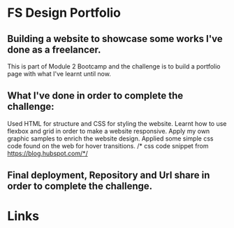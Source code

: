 # FS Design Portfolio
## Building a website to showcase some works I've done as a freelancer.
This is part of Module 2 Bootcamp and the challenge is to build a portfolio page with what I've learnt until now.

## What I've done in order to complete the challenge:
Used HTML for structure and CSS for styling the website.
Learnt how to use flexbox and grid in order to make a website responsive.
Apply my own graphic samples to enrich the website design.
Applied some simple css code found on the web for hover transitions.  /* css code snippet from https://blog.hubspot.com/*/




## Final deployment, Repository and Url share in order to complete the challenge.

# Links
